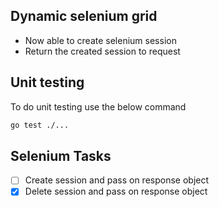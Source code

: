 ## Dynamic selenium grid
- Now able to create selenium session
- Return the created session to request

## Unit testing

To do unit testing use the below command
```bash
go test ./...
```

## Selenium Tasks
- [ ] Create session and pass on response object
- [x] Delete session and pass on response object